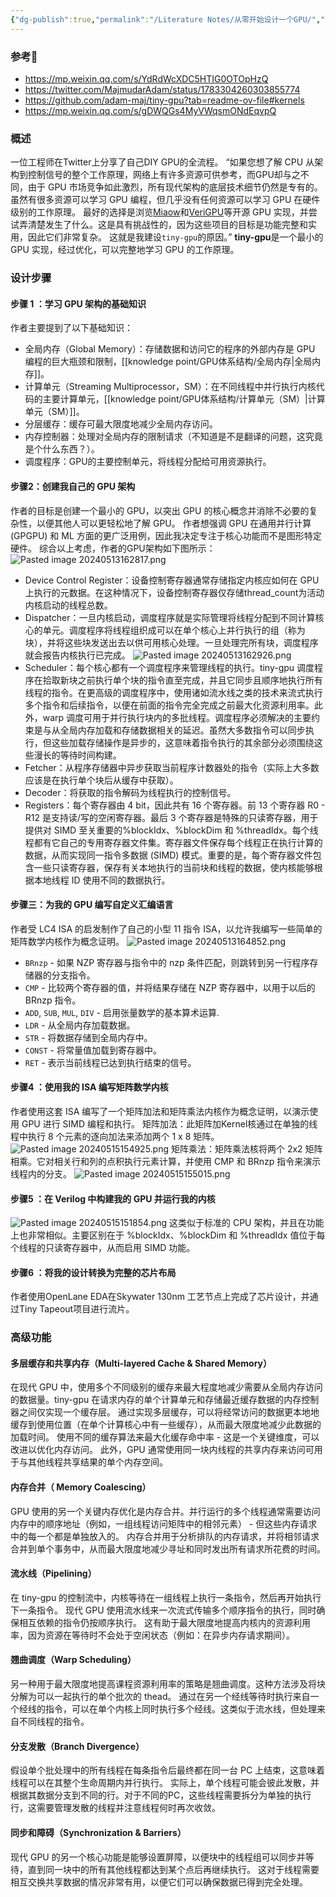 ```yaml
---
{"dg-publish":true,"permalink":"/Literature Notes/从零开始设计一个GPU/","dgPassFrontmatter":true}
---
```


### 参考📕
* https://mp.weixin.qq.com/s/YdRdWcXDC5HTIG0OTOpHzQ
* https://twitter.com/MajmudarAdam/status/1783304260303855774
* https://github.com/adam-maj/tiny-gpu?tab=readme-ov-file#kernels
* https://mp.weixin.qq.com/s/gDWQGs4MyVWqsmONdEqvpQ
### 概述
一位工程师在Twitter上分享了自己DIY GPU的全流程。
“如果您想了解 CPU 从架构到控制信号的整个工作原理，网络上有许多资源可供参考，而GPU却与之不同，由于 GPU 市场竞争如此激烈，所有现代架构的底层技术细节仍然是专有的。虽然有很多资源可以学习 GPU 编程，但几乎没有任何资源可以学习 GPU 在硬件级别的工作原理。
最好的选择是浏览[Miaow](https://github.com/VerticalResearchGroup/miaow)和[VeriGPU](https://github.com/hughperkins/VeriGPU/tree/main)等开源 GPU 实现，并尝试弄清楚发生了什么。这是具有挑战性的，因为这些项目的目标是功能完整和实用，因此它们非常复杂。
这就是我建设`tiny-gpu`的原因。”
**tiny-gpu**是一个最小的 GPU 实现，经过优化，可以完整地学习 GPU 的工作原理。

### 设计步骤
#### 步骤 1 ：学习 GPU 架构的基础知识
作者主要提到了以下基础知识：
- 全局内存（Global Memory）：存储数据和访问它的程序的外部内存是 GPU 编程的巨大瓶颈和限制，[[knowledge point/GPU体系结构/全局内存\|全局内存]]。
- 计算单元（Streaming Multiprocessor，SM）：在不同线程中并行执行内核代码的主要计算单元，[[knowledge point/GPU体系结构/计算单元（SM）\|计算单元（SM）]]。
- 分层缓存：缓存可最大限度地减少全局内存访问。
- 内存控制器：处理对全局内存的限制请求（不知道是不是翻译的问题，这究竟是个什么东西？）。
- 调度程序：GPU的主要控制单元，将线程分配给可用资源执行。

#### 步骤2：创建我自己的 GPU 架构
作者的目标是创建一个最小的 GPU，以突出 GPU 的核心概念并消除不必要的复杂性，以便其他人可以更轻松地了解 GPU。
作者想强调 GPU 在通用并行计算 (GPGPU) 和 ML 方面的更广泛用例，因此我决定专注于核心功能而不是图形特定硬件。
综合以上考虑，作者的GPU架构如下图所示：
![Pasted image 20240513162817.png](/img/user/Literature%20Notes/imgs/Pasted%20image%2020240513162817.png)
* Device Control Register：设备控制寄存器通常存储指定内核应如何在 GPU 上执行的元数据。在这种情况下，设备控制寄存器仅存储thread_count为活动内核启动的线程总数。
* Dispatcher：一旦内核启动，调度程序就是实际管理将线程分配到不同计算核心的单元。调度程序将线程组织成可以在单个核心上并行执行的组（称为块），并将这些块发送出去以供可用核心处理。一旦处理完所有块，调度程序就会报告内核执行已完成。
![Pasted image 20240513162926.png](/img/user/Literature%20Notes/imgs/Pasted%20image%2020240513162926.png)
* Scheduler：每个核心都有一个调度程序来管理线程的执行。tiny-gpu 调度程序在拾取新块之前执行单个块的指令直至完成，并且它同步且顺序地执行所有线程的指令。在更高级的调度程序中，使用诸如流水线之类的技术来流式执行多个指令和后续指令，以便在前面的指令完全完成之前最大化资源利用率。此外，warp 调度可用于并行执行块内的多批线程。调度程序必须解决的主要约束是与从全局内存加载和存储数据相关的延迟。虽然大多数指令可以同步执行，但这些加载存储操作是异步的，这意味着指令执行的其余部分必须围绕这些漫长的等待时间构建。
* Fetcher：从程序存储器中异步获取当前程序计数器处的指令（实际上大多数应该是在执行单个块后从缓存中获取）。
* Decoder：将获取的指令解码为线程执行的控制信号。
* Registers：每个寄存器由 4 bit，因此共有 16 个寄存器。前 13 个寄存器 R0 - R12 是支持读/写的空闲寄存器。最后 3 个寄存器是特殊的只读寄存器，用于提供对 SIMD 至关重要的%blockIdx、%blockDim 和 %threadIdx。每个线程都有它自己的专用寄存器文件集。寄存器文件保存每个线程正在执行计算的数据，从而实现同一指令多数据 (SIMD) 模式。重要的是，每个寄存器文件包含一些只读寄存器，保存有关本地执行的当前块和线程的数据，使内核能够根据本地线程 ID 使用不同的数据执行。
#### 步骤三：为我的 GPU 编写自定义汇编语言
作者受 LC4 ISA 的启发制作了自己的小型 11 指令 ISA，以允许我编写一些简单的矩阵数学内核作为概念证明。
![Pasted image 20240513164852.png](/img/user/Literature%20Notes/imgs/Pasted%20image%2020240513164852.png)
- `BRnzp` - 如果 NZP 寄存器与指令中的 nzp 条件匹配，则跳转到另一行程序存储器的分支指令。
- `CMP` - 比较两个寄存器的值，并将结果存储在 NZP 寄存器中，以用于以后的 BRnzp 指令。
- `ADD`, `SUB`, `MUL`, `DIV` - 启用张量数学的基本算术运算.
- `LDR` - 从全局内存加载数据。
- `STR` - 将数据存储到全局内存中。
- `CONST` - 将常量值加载到寄存器中。
- `RET` - 表示当前线程已达到执行结束的信号。

#### 步骤4 ：使用我的 ISA 编写矩阵数学内核
作者使用这套 ISA 编写了一个矩阵加法和矩阵乘法内核作为概念证明，以演示使用 GPU 进行 SIMD 编程和执行。
矩阵加法：此矩阵加Kernel核通过在单独的线程中执行 8 个元素的逐向加法来添加两个 1 x 8 矩阵。
![Pasted image 20240515154925.png](/img/user/Literature%20Notes/imgs/Pasted%20image%2020240515154925.png)
矩阵乘法：矩阵乘法核将两个 2x2 矩阵相乘。它对相关行和列的点积执行元素计算，并使用 CMP 和 BRnzp 指令来演示线程内的分支。
![Pasted image 20240515155015.png](/img/user/Literature%20Notes/imgs/Pasted%20image%2020240515155015.png)
#### 步骤5 ：在 Verilog 中构建我的 GPU 并运行我的内核
![Pasted image 20240515151854.png](/img/user/Literature%20Notes/imgs/Pasted%20image%2020240515151854.png)
这类似于标准的 CPU 架构，并且在功能上也非常相似。主要区别在于 %blockIdx、%blockDim 和 %threadIdx 值位于每个线程的只读寄存器中，从而启用 SIMD 功能。

#### 步骤6 ：将我的设计转换为完整的芯片布局
作者使用OpenLane EDA在Skywater 130nm 工艺节点上完成了芯片设计，并通过Tiny Tapeout项目进行流片。

### 高级功能
#### 多层缓存和共享内存（Multi-layered Cache & Shared Memory）
在现代 GPU 中，使用多个不同级别的缓存来最大程度地减少需要从全局内存访问的数据量。tiny-gpu 在请求内存的单个计算单元和存储最近缓存数据的内存控制器之间仅实现一个缓存层。
通过实现多层缓存，可以将经常访问的数据更本地地缓存到使用位置（在单个计算核心中有一些缓存），从而最大限度地减少此数据的加载时间。
使用不同的缓存算法来最大化缓存命中率 - 这是一个关键维度，可以改进以优化内存访问。
此外，GPU 通常使用同一块内线程的共享内存来访问可用于与其他线程共享结果的单个内存空间。

#### 内存合并（ Memory Coalescing）
GPU 使用的另一个关键内存优化是内存合并。并行运行的多个线程通常需要访问内存中的顺序地址（例如，一组线程访问矩阵中的相邻元素） - 但这些内存请求中的每一个都是单独放入的。
内存合并用于分析排队的内存请求，并将相邻请求合并到单个事务中，从而最大限度地减少寻址和同时发出所有请求所花费的时间。

#### 流水线（Pipelining）
在 tiny-gpu 的控制流中，内核等待在一组线程上执行一条指令，然后再开始执行下一条指令。
现代 GPU 使用流水线来一次流式传输多个顺序指令的执行，同时确保相互依赖的指令仍按顺序执行。
这有助于最大限度地提高内核内的资源利用率，因为资源在等待时不会处于空闲状态（例如：在异步内存请求期间）。

#### 翘曲调度（Warp Scheduling）
另一种用于最大限度地提高课程资源利用率的策略是翘曲调度。这种方法涉及将块分解为可以一起执行的单个批次的 thead。
通过在另一个经线等待时执行来自一个经线的指令，可以在单个内核上同时执行多个经线。这类似于流水线，但处理来自不同线程的指令。

#### 分支发散（Branch Divergence）
假设单个批处理中的所有线程在每条指令后最终都在同一台 PC 上结束，这意味着线程可以在其整个生命周期内并行执行。
实际上，单个线程可能会彼此发散，并根据其数据分支到不同的行。对于不同的PC，这些线程需要拆分为单独的执行行，这需要管理发散的线程并注意线程何时再次收敛。

#### 同步和障碍（Synchronization & Barriers）
现代 GPU 的另一个核心功能是能够设置屏障，以便块中的线程组可以同步并等待，直到同一块中的所有其他线程都达到某个点后再继续执行。
这对于线程需要相互交换共享数据的情况非常有用，以便它们可以确保数据已得到完全处理。